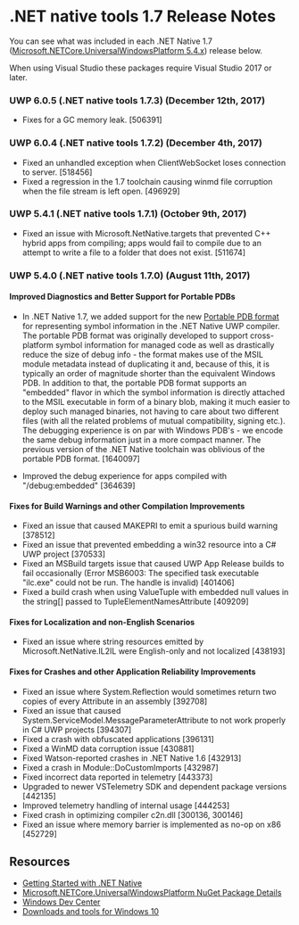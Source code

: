 # .NET native tools 1.7 Release Notes

You can see what was included in each .NET Native 1.7 ([Microsoft.NETCore.UniversalWindowsPlatform 5.4.x](https://www.nuget.org/packages/Microsoft.NETCore.UniversalWindowsPlatform)) release below.

When using Visual Studio these packages require Visual Studio 2017 or later.

### UWP 6.0.5 (.NET native tools 1.7.3) (December 12th, 2017)
- Fixes for a GC memory leak. [506391]

### UWP 6.0.4 (.NET native tools 1.7.2) (December 4th, 2017)
- Fixed an unhandled exception when ClientWebSocket loses connection to server. [518456]
- Fixed a regression in the 1.7 toolchain causing winmd file corruption when the file stream is left open. [496929]

### UWP 5.4.1 (.NET native tools 1.7.1) (October 9th, 2017)
- Fixed an issue with Microsoft.NetNative.targets that prevented C++ hybrid apps from compiling; apps would fail to compile due to an attempt to write a file to a folder that does not exist. [511674]

### UWP 5.4.0 (.NET native tools 1.7.0) (August 11th, 2017)

#### Improved Diagnostics and Better Support for Portable PDBs
- In .NET Native 1.7, we added support for the new [Portable PDB format](https://github.com/dotnet/corefx/blob/master/src/System.Reflection.Metadata/specs/PortablePdb-Metadata.md) for representing symbol information in the .NET Native UWP compiler. The portable PDB format was originally developed to support cross-platform symbol information for managed code as well as drastically reduce the size of debug info - the format makes use of the MSIL module metadata instead of duplicating it and, because of this, it is typically an order of magnitude shorter than the equivalent Windows PDB.  In addition to that, the portable PDB format supports an "embedded" flavor in which the symbol information is directly attached to the MSIL executable in form of a binary blob, making it much easier to deploy such managed binaries, not having to care about two different files (with all the related problems of mutual compatibility, signing etc.). The debugging experience is on par with Windows PDB's - we encode the same debug information just in a more compact manner.  The previous version of the .NET Native toolchain was oblivious of the portable PDB format. [1640097]

- Improved the debug experience for apps compiled with "/debug:embedded" [364639]

#### Fixes for Build Warnings and other Compilation Improvements
- Fixed an issue that caused MAKEPRI to emit a spurious build warning [378512]
- Fixed an issue that prevented embedding a win32 resource into a C# UWP project [370533]
- Fixed an MSBuild targets issue that caused UWP App Release builds to fail occasionally (Error MSB6003: The specified task executable "ilc.exe" could not be run. The handle is invalid) [401406]
- Fixed a build crash when using ValueTuple with embedded null values in the string[] passed to TupleElementNamesAttribute [409209]

#### Fixes for Localization and non-English Scenarios
- Fixed an issue where string resources emitted by Microsoft.NetNative.IL2IL were English-only and not localized  [438193]

#### Fixes for Crashes and other Application Reliability Improvements
- Fixed an issue where System.Reflection would sometimes return two copies of every Attribute in an assembly [392708]
- Fixed an issue that caused System.ServiceModel.MessageParameterAttribute to not work properly in C# UWP projects [394307]
- Fixed a crash with obfuscated applications [396131]
- Fixed a WinMD data corruption issue [430881]
- Fixed Watson-reported crashes in .NET Native 1.6 [432913]
- Fixed a crash in Module::DoCustomImports [432987]
- Fixed incorrect data reported in telemetry [443373]
- Upgraded to newer VSTelemetry SDK and dependent package versions [442135]
- Improved telemetry handling of internal usage [444253]
- Fixed crash in optimizing compiler c2n.dll [300136, 300146]
- Fixed an issue where memory barrier is implemented as no-op on x86 [452729]

## Resources

- [Getting Started with .NET Native](https://docs.microsoft.com/en-us/dotnet/framework/net-native/getting-started-with-net-native)
- [Microsoft.NETCore.UniversalWindowsPlatform NuGet Package Details](https://www.nuget.org/packages/Microsoft.NETCore.UniversalWindowsPlatform)
- [Windows Dev Center](https://developer.microsoft.com/en-us/windows/apps/getstarted)
- [Downloads and tools for Windows 10](https://developer.microsoft.com/en-us/windows/downloads)
